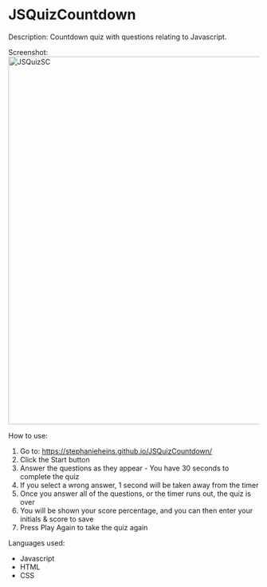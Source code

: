 # JSQuizCountdown

Description: 
Countdown quiz with questions relating to Javascript. 

Screenshot: 
<img width="737" alt="JSQuizSC" src="https://user-images.githubusercontent.com/15876794/137044107-15e73a6d-77c6-4eb6-9c35-c84f397e366d.png">

How to use: 
1. Go to: https://stephanieheins.github.io/JSQuizCountdown/
2. Click the Start button
3. Answer the questions as they appear - You have 30 seconds to complete the quiz
4. If you select a wrong answer, 1 second will be taken away from the timer 
5. Once you answer all of the questions, or the timer runs out, the quiz is over
6. You will be shown your score percentage, and you can then enter your initials & score to save 
7. Press Play Again to take the quiz again 

Languages used: 
- Javascript 
- HTML
- CSS 


